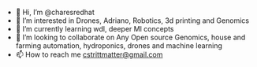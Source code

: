 - 👋 Hi, I’m @charesredhat
- 👀 I’m interested in Drones, Adriano, Robotics, 3d printing and Genomics
- 🌱 I’m currently learning wdl, deeper Ml concepts
- 💞️ I’m looking to collaborate on 
      Any Open source 
      Genomics, house and farming automation, hydroponics, drones and machine learning
- 📫 How to reach me 
      cstrittmatter@gmail.com
<!---
charesredhat/charesredhat is a ✨ special ✨ repository because its `README.md` (this file) appears on your GitHub profile.
You can click the Preview link to take a look at your changes.
--->
